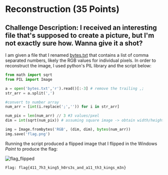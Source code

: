 # Reconstruction (35 Points)

## Challenge Description: I received an interesting file that's supposed to create a picture, but I'm not exactly sure how. Wanna give it a shot?

I am given a file that I renamed [bytes.txt](./bytes.txt) that contains a list of comma separated numbers, likely the RGB values for individual pixels. In order to reconstruct the image, I used python's PIL library and the script below:

``` python
from math import sqrt
from PIL import Image

a = open('bytes.txt','r').read()[:-3] # remove the trailing ,;
str_arr = a.split(',')

#convert to number array
num_arr = [int(i.replace(';','')) for i in str_arr]

num_pix = len(num_arr) // 3 #3 values/pxel
dim = int(sqrt(num_pix)) # assuming square image -> obtain width/height 

img = Image.frombytes('RGB', (dim, dim), bytes(num_arr))
img.save('flag.png')
```
Running the script produced a flipped image that I flipped in the Windows *Paint* to produce the flag:

![flag_flipped](https://user-images.githubusercontent.com/71312079/155844710-e65095ec-7987-49b9-8a3c-3b607dae5338.png)

```Flag: flag{411_7h3_king5_h0rs3s_and_a11_th3_kings_m3n}```
